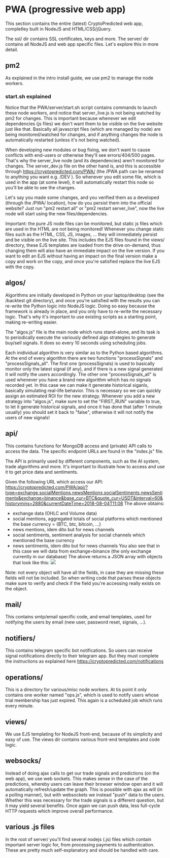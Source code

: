 # PWA (progressive web app)

This section contains the entire (latest) CryptoPredicted web app, completley built in NodeJS and HTML/CSS/jQuery.

The ssl/ dir contains SSL certificates, keys and more.
The server/ dir contains all NodeJS and web app specific files. Let's explore this in more detail.

## pm2
As explained in the intro install guide, we use pm2 to manage the node workers.

### start.sh explained
Notice that the PWA/server/start.sh script contains commands to launch these node workers, and notice that server_live.js is not being watched by pm2 for changes.
This is important because whenever we edit dependencies (js files) we don't want them to be visible on the live website just like that.
Basically all javascript files (which are managed by node) are being monitored/watched for changes, and if anything changes the node is automatically restarted (unless it's not being watched).

When developing new modules or bug fixing, we don't want to cause conflicts with end-users or otherwise they'll see errors/404/500 pages. That's why the server_live node (and its dependencies) aren't monitored for changes.
The server_dev.js file on the other hand is, and this is accessible through https://cryptopredicted.com/PWA/ (the /PWA path can be renamed to anything you want e.g. /DEV ).
So whenever you edit some file, which is used in the app (at some level), it will automatically restart this node so you'll be able to see the changes.

Let's say you made some changes, and you verified them as a developed (through the /PWA/ location), how do you persist them into the official website? Just run "pm2 restart all" or "pm2 restart server_live", now the live node will start using the new files/dependencies.

Important: the pure JS node files can be monitored, but static js files which are used in the HTML are not being monitored! Whenever you change static files such as the HTML, CSS, JS, images, ... they will immediately persist and be visible on the live site. This includes the EJS files found in the views/ directory, these EJS templates are loaded from the drive on-demand, thus changing them will also have an immediate impact on the live version. If you want to edit an EJS without having an impact on the final version make a copy and work on the copy, and once you're satisfied replace the live EJS with the copy.

## algos/
Algorithms are initially developed in Python on your laptop/desktop (see the /backtest git directory), and once you're satisfied with the results you can re-write the Python logic into NodeJS logic. Doing so easy because the framework is already in place, and you only have to re-write the necessary logic. That's why it's important to use existing scripts as a starting point, making re-writing easier.

The "algos.js" file is the main node which runs stand-alone, and its task is to periodically execute the variously defined algo strategies to generate buy/sell signals. It does so every 10 seconds using scheduling jobs.

Each inidividual algorithm is very similar as to the Python based algorithms. At the end of every algorithm there are two functions "processSignals" and "processSignals_all". The first one (processSignals) is used to basically monitor only the latest signal (if any), and if there is a new signal generated it will notify the users accordingly. The other one "processSignals_all" is used whenever you have a brand new algorithm which has no signals recorded yet. In this case we can make it generate historical siganls, basically simulating real-life behavior. This is necessary so we can quickly assign an estimated ROI for the new strategy.
Whenever you add a new strategy into "algos.js", make sure to set the "FIRST_RUN" variable to true, to let it generate historical signals, and once it has done that (after 1 minute usually) you should set it back to "false", otherwise it will not notify the users of new signals!

## api/
This contains functions for MongoDB access and (private) API calls to access the data.
The specific endpoint URLs are found in the "index.js" file.

The API is primarily used by different components, such as the AI system, trade algorithms and more.
It's important to illustrate how to access and use it to get price data and sentiments.

Given the following URL which access our API:
https://cryptopredicted.com/PWA/api/?type=exchange,socialMentions,newsMentions,socialSentiments,newsSentiments&exchange=binance&base_cur=BTC&quote_cur=USDT&interval=60&historymins=2880&currentDateTime=2018-08-04T11:08
The above obtains:
- exchange data (OHLC and Volume data)
- social mentions, aggregated totals of social platforms which mentioned the base currency = {BTC, btc, bitcoin, ...}
- news mentions, idem dito but for news channels
- social sentiments, sentiment analysis for social channels which mentioned the base currency
- news sentiments, idem dito but for news channels
You also see that in this case we will data from exchange=binance (the only exchange currently in our database)
The above returns a JSON array with objects that look like this:
![](https://i.imgur.com/EXCKm4g.png)

Note: not every object will have all the fields, in case they are missing these fields will not be included. So when writing code that parses these objects make sure to verify and check if the field you're accessing really exists on the object.

## mail/
This contains smtp/email specific code, and email templates, used for notifying the users by email (new user, password reset, signals, ...).

## notifiers/
This contains telegram specific bot notifications. So users can receive signal notifications directly to their telegram app. But they must complete the instructions as explained here https://cryptopredicted.com/notifications

## operations/
This is a directory for various/misc node workers.
At tis point it only contains one worker named "ops.js", which is used to notify users whose trial membership has just expired. This again is a scheduled job which runs every minute.

## views/
We use EJS templating for NodeJS front-end, because of its simplicity and easy of use.
The views dir contains various front-end templates and code logic.

## websocks/
Instead of doing ajax calls to get our trade signals and predictions (on the web app), we use web sockets. This makes sense in the case of the predictions, whereby users can leave their browser window open and it will automatically refresh/update the graph. This is possible with ajax as will (in a polling manner), but with websockets we instead "push" data to the users.
Whether this was necessary for the trade signals is a different question, but it may yield several benefits. Once again we can push data, less full-cycle HTTP requests which improve overall performance.

## various .js files
In the root of server/ you'll find several nodejs (.js) files which contain important server logic for, from processing payments to authentication.
These are pretty much self-explanatory and should be handled with care.



